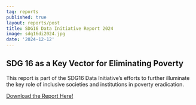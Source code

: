 ```yaml
---
tag: reports
published: true
layout: reports/post
title: SDG16 Data Initiative Report 2024
image: sdg16di2024.jpg
date: '2024-12-12'
---
```

## SDG 16 as a Key Vector for Eliminating Poverty

This report is part of the SDG16 Data Initiative’s efforts to further illuminate the key role of inclusive societies and institutions in poverty eradication.

[Download the Report Here!](https://www.idea.int/democracytracker/sites/default/files/2024-12/SDG%2016%20Data%20Initiative%20Report%202024.pdf)
